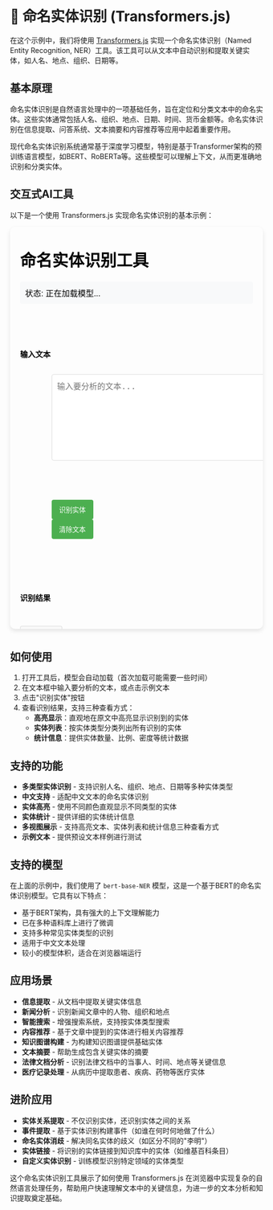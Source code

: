 # 🔡 命名实体识别 (Transformers.js)

在这个示例中，我们将使用 [Transformers.js](https://huggingface.co/docs/transformers.js/index) 实现一个命名实体识别（Named Entity Recognition, NER）工具。该工具可以从文本中自动识别和提取关键实体，如人名、地点、组织、日期等。

## 基本原理

命名实体识别是自然语言处理中的一项基础任务，旨在定位和分类文本中的命名实体。这些实体通常包括人名、组织、地点、日期、时间、货币金额等。命名实体识别在信息提取、问答系统、文本摘要和内容推荐等应用中起着重要作用。

现代命名实体识别系统通常基于深度学习模型，特别是基于Transformer架构的预训练语言模型，如BERT、RoBERTa等。这些模型可以理解上下文，从而更准确地识别和分类实体。

## 交互式AI工具

以下是一个使用 Transformers.js 实现命名实体识别的基本示例：

<div style="position: relative; padding-bottom: 10px;">
<iframe id="命名实体识别示例" style="width: 100%; height: 800px; border: none; border-radius: 10px; box-shadow: 0 4px 8px rgba(0,0,0,0.1);" srcdoc='<!DOCTYPE html>
<html lang="zh">
<head>
    <title>Transformers.js 命名实体识别示例</title>
    <script src="https://cdn.jsdelivr.net/npm/@xenova/transformers@2.14.0"></script>
    <style>
        body {
            font-family: Arial, sans-serif;
            max-width: 800px;
            margin: 0 auto;
            padding: 20px;
        }
        .container {
            display: flex;
            flex-direction: column;
            gap: 15px;
        }
        textarea {
            width: 100%;
            height: 150px;
            padding: 10px;
            border: 1px solid #ddd;
            border-radius: 4px;
            font-size: 16px;
        }
        button {
            padding: 10px 15px;
            background-color: #4CAF50;
            color: white;
            border: none;
            border-radius: 4px;
            cursor: pointer;
            width: fit-content;
        }
        button:hover {
            background-color: #45a049;
        }
        #status {
            padding: 10px;
            background-color: #f8f9fa;
            border-radius: 4px;
        }
        #results-container {
            border: 1px solid #ddd;
            border-radius: 4px;
            padding: 15px;
            min-height: 100px;
        }
        .entity-text {
            padding: 2px 5px;
            border-radius: 3px;
            font-weight: bold;
            margin: 0 2px;
            display: inline-block;
        }
        .entity-label {
            font-size: 10px;
            background-color: #f1f1f1;
            padding: 2px 4px;
            border-radius: 3px;
            margin-left: 3px;
            vertical-align: top;
        }
        .entity-list {
            margin-top: 15px;
            border-top: 1px solid #eee;
            padding-top: 15px;
        }
        .entity-item {
            margin: 5px 0;
            padding: 5px;
            border-radius: 3px;
            display: flex;
            justify-content: space-between;
        }
        .entity-item:hover {
            background-color: #f9f9f9;
        }
        .entity-type {
            font-weight: bold;
            min-width: 100px;
        }
        .entity-value {
            flex-grow: 1;
            text-align: left;
        }
        .entity-count {
            min-width: 50px;
            text-align: right;
        }
        .legend {
            display: flex;
            flex-wrap: wrap;
            gap: 10px;
            margin-bottom: 15px;
        }
        .legend-item {
            display: flex;
            align-items: center;
            gap: 5px;
        }
        .legend-color {
            width: 15px;
            height: 15px;
            border-radius: 3px;
        }
        .sample-texts {
            display: flex;
            flex-direction: column;
            gap: 10px;
            margin-top: 10px;
        }
        .sample-text {
            padding: 10px;
            background-color: #f1f1f1;
            border-radius: 4px;
            cursor: pointer;
        }
        .sample-text:hover {
            background-color: #e1e1e1;
        }
        .tabs {
            display: flex;
            border-bottom: 1px solid #ddd;
            margin-bottom: 15px;
        }
        .tab {
            padding: 10px 15px;
            cursor: pointer;
            border: 1px solid transparent;
            border-bottom: none;
        }
        .tab.active {
            background-color: #f9f9f9;
            border-color: #ddd;
            border-radius: 4px 4px 0 0;
        }
        .tab-content {
            display: none;
        }
        .tab-content.active {
            display: block;
        }
    </style>
</head>
<body>
    <h1>命名实体识别工具</h1>
    <div class="container">
        <div id="status">状态: 正在加载模型...</div>
        
        <div>
            <h3>输入文本</h3>
            <textarea id="text-input" placeholder="输入要分析的文本..."></textarea>
        </div>
        
        <div>
            <button id="analyze-btn">识别实体</button>
            <button id="clear-btn">清除文本</button>
        </div>
        
        <div>
            <h3>识别结果</h3>
            <div class="tabs">
                <div class="tab active" data-tab="highlighted">高亮显示</div>
                <div class="tab" data-tab="list">实体列表</div>
                <div class="tab" data-tab="statistics">统计信息</div>
            </div>
            
            <div id="results-container">
                <div id="highlighted-view" class="tab-content active">
                    <div class="legend"></div>
                    <div id="highlighted-text">请输入文本并点击"识别实体"按钮</div>
                </div>
                
                <div id="list-view" class="tab-content">
                    <div id="entity-list">请输入文本并点击"识别实体"按钮</div>
                </div>
                
                <div id="statistics-view" class="tab-content">
                    <div id="entity-stats">请输入文本并点击"识别实体"按钮</div>
                </div>
            </div>
        </div>
        
        <div>
            <h3>示例文本</h3>
            <div class="sample-texts">
                <div class="sample-text">王小明和李华昨天在北京大学参加了由中国科学院组织的学术研讨会，会议探讨了人工智能在医疗健康领域的应用。会后他们计划去上海科技馆参观，并在5月20日返回深圳。</div>
                <div class="sample-text">Apple公司的CEO蒂姆·库克(Tim Cook)宣布，将在2023年投资2亿美元在加利福尼亚州建立新的研发中心，预计创造约5000个就业岗位。该项目获得了旧金山市政府的大力支持。</div>
                <div class="sample-text">据新华社报道，联合国秘书长安东尼奥·古特雷斯(Antonio Guterres)于2023年3月15日在纽约联合国总部会见了来访的中国外交部长王毅，双方就气候变化、可持续发展等全球性问题进行了深入交流。</div>
            </div>
        </div>
    </div>

    <script>
        // 使用 Transformers.js 进行命名实体识别
        const { pipeline } = window.transformers;
        
        const statusElement = document.getElementById(&apos;status&apos;);
        const textInput = document.getElementById(&apos;text-input&apos;);
        const analyzeButton = document.getElementById(&apos;analyze-btn&apos;);
        const clearButton = document.getElementById(&apos;clear-btn&apos;);
        const highlightedText = document.getElementById(&apos;highlighted-text&apos;);
        const entityList = document.getElementById(&apos;entity-list&apos;);
        const entityStats = document.getElementById(&apos;entity-stats&apos;);
        const legend = document.querySelector(&apos;.legend&apos;);
        const sampleTexts = document.querySelectorAll(&apos;.sample-text&apos;);
        const tabs = document.querySelectorAll(&apos;.tab&apos;);
        const tabContents = document.querySelectorAll(&apos;.tab-content&apos;);
        
        let nerPipeline = null;
        let lastResults = null;
        
        // 实体类型颜色映射
        const entityColors = {
            &apos;PER&apos;: &apos;#ffaaaa&apos;, // 人名 - 浅红色
            &apos;ORG&apos;: &apos;#aaaaff&apos;, // 组织 - 浅蓝色
            &apos;LOC&apos;: &apos;#aaffaa&apos;, // 地点 - 浅绿色
            &apos;DATE&apos;: &apos;#ffffaa&apos;, // 日期 - 浅黄色
            &apos;TIME&apos;: &apos;#ffccaa&apos;, // 时间 - 浅橙色
            &apos;NUM&apos;: &apos;#ccccff&apos;, // 数字 - 淡紫色
            &apos;EVENT&apos;: &apos;#ffaaff&apos;, // 事件 - 浅粉色
            &apos;MISC&apos;: &apos;#aaffff&apos;, // 其他 - 浅青色
            &apos;PRODUCT&apos;: &apos;#ddaaff&apos;, // 产品 - 浅紫色
            &apos;LANGUAGE&apos;: &apos;#ffddaa&apos;, // 语言 - 浅橘色
            &apos;MONEY&apos;: &apos;#aaddff&apos;, // 金额 - 浅蓝绿色
            &apos;CARDINAL&apos;: &apos;#ddffaa&apos;, // 基数 - 浅黄绿色
            &apos;GPE&apos;: &apos;#ffaabb&apos;, // 地缘政治实体 - 粉红色
            &apos;FAC&apos;: &apos;#aabbff&apos;, // 设施 - 淡蓝紫色
            &apos;NORP&apos;: &apos;#bbffaa&apos;, // 国籍/宗教/政治团体 - 淡绿色
            &apos;PERCENT&apos;: &apos;#ffbbaa&apos;, // 百分比 - 淡橘红色
            &apos;ORDINAL&apos;: &apos;#aaffbb&apos;  // 序数 - 淡绿蓝色
        };
        
        // 实体类型中文映射
        const entityTypesChinese = {
            &apos;PER&apos;: &apos;人名&apos;,
            &apos;ORG&apos;: &apos;组织&apos;,
            &apos;LOC&apos;: &apos;地点&apos;,
            &apos;DATE&apos;: &apos;日期&apos;,
            &apos;TIME&apos;: &apos;时间&apos;,
            &apos;NUM&apos;: &apos;数字&apos;,
            &apos;EVENT&apos;: &apos;事件&apos;,
            &apos;MISC&apos;: &apos;其他&apos;,
            &apos;PRODUCT&apos;: &apos;产品&apos;,
            &apos;LANGUAGE&apos;: &apos;语言&apos;,
            &apos;MONEY&apos;: &apos;金额&apos;,
            &apos;CARDINAL&apos;: &apos;基数&apos;,
            &apos;GPE&apos;: &apos;地缘政治实体&apos;,
            &apos;FAC&apos;: &apos;设施&apos;,
            &apos;NORP&apos;: &apos;组织/宗教/政治团体&apos;,
            &apos;PERCENT&apos;: &apos;百分比&apos;,
            &apos;ORDINAL&apos;: &apos;序数&apos;,
            &apos;PERSON&apos;: &apos;人名&apos;,
            &apos;LOCATION&apos;: &apos;地点&apos;,
            &apos;ORGANIZATION&apos;: &apos;组织&apos;,
            &apos;QUANTITY&apos;: &apos;数量&apos;,
            &apos;WORK_OF_ART&apos;: &apos;艺术作品&apos;
        };
        
        // 加载模型
        async function loadModel() {
            try {
                statusElement.textContent = &apos;状态: 正在加载命名实体识别模型...&apos;;
                
                // 使用适合中文的命名实体识别模型
                nerPipeline = await pipeline(&apos;token-classification&apos;, &apos;Xenova/bert-base-NER&apos;);
                
                statusElement.textContent = &apos;状态: 模型已加载，准备就绪&apos;;
                analyzeButton.disabled = false;
            } catch (error) {
                statusElement.textContent = `状态: 模型加载失败 - ${error.message}`;
                console.error(&apos;模型加载错误:&apos;, error);
            }
        }
        
        // 识别命名实体
        async function recognizeEntities() {
            const text = textInput.value.trim();
            
            if (!text) {
                alert(&apos;请输入要分析的文本&apos;);
                return;
            }
            
            if (!nerPipeline) {
                alert(&apos;模型尚未加载完成，请稍候&apos;);
                return;
            }
            
            try {
                statusElement.textContent = &apos;状态: 正在识别实体...&apos;;
                highlightedText.textContent = &apos;分析中...&apos;;
                entityList.textContent = &apos;分析中...&apos;;
                entityStats.textContent = &apos;分析中...&apos;;
                
                // 进行命名实体识别
                const result = await nerPipeline(text, { aggregation_strategy: &apos;first&apos; });
                
                // 保存结果以便切换标签页时使用
                lastResults = result;
                
                // 显示高亮文本
                displayHighlightedText(text, result);
                
                // 显示实体列表
                displayEntityList(result);
                
                // 显示统计信息
                displayEntityStats(result);
                
                // 更新状态
                statusElement.textContent = &apos;状态: 实体识别完成&apos;;
            } catch (error) {
                statusElement.textContent = `状态: 识别失败 - ${error.message}`;
                highlightedText.textContent = `识别失败: ${error.message}`;
                entityList.textContent = `识别失败: ${error.message}`;
                entityStats.textContent = `识别失败: ${error.message}`;
                console.error(&apos;识别错误:&apos;, error);
            }
        }
        
        // 显示高亮文本
        function displayHighlightedText(text, entities) {
            // 清空之前的高亮文本和图例
            highlightedText.innerHTML = &apos;&apos;;
            legend.innerHTML = &apos;&apos;;
            
            // 如果没有识别到实体
            if (entities.length === 0) {
                highlightedText.textContent = &apos;未识别到任何实体&apos;;
                return;
            }
            
            // 创建用于高亮的HTML
            let lastIndex = 0;
            let highlightedHTML = &apos;&apos;;
            let usedEntityTypes = new Set();
            
            // 按照起始位置排序实体
            entities.sort((a, b) => a.start - b.start);
            
            entities.forEach(entity => {
                const entityType = entity.entity_group;
                const entityText = entity.word;
                const start = entity.start;
                const end = entity.end;
                const color = entityColors[entityType] || &apos;#dddddd&apos;;
                
                // 添加实体前的普通文本
                highlightedHTML += text.substring(lastIndex, start);
                
                // 添加高亮的实体
                highlightedHTML += `<span class="entity-text" style="background-color: ${color}">${entityText}<span class="entity-label">${getChineseEntityType(entityType)}</span></span>`;
                
                // 更新上次处理的位置
                lastIndex = end;
                
                // 记录使用的实体类型
                usedEntityTypes.add(entityType);
            });
            
            // 添加最后一个实体后的普通文本
            highlightedHTML += text.substring(lastIndex);
            
            // 设置高亮文本
            highlightedText.innerHTML = highlightedHTML;
            
            // 创建图例
            Array.from(usedEntityTypes).sort().forEach(type => {
                const color = entityColors[type] || &apos;#dddddd&apos;;
                const chineseType = getChineseEntityType(type);
                
                const legendItem = document.createElement(&apos;div&apos;);
                legendItem.className = &apos;legend-item&apos;;
                
                const legendColor = document.createElement(&apos;div&apos;);
                legendColor.className = &apos;legend-color&apos;;
                legendColor.style.backgroundColor = color;
                
                const legendText = document.createElement(&apos;span&apos;);
                legendText.textContent = chineseType;
                
                legendItem.appendChild(legendColor);
                legendItem.appendChild(legendText);
                legend.appendChild(legendItem);
            });
        }
        
        // 显示实体列表
        function displayEntityList(entities) {
            // 清空之前的实体列表
            entityList.innerHTML = &apos;&apos;;
            
            // 如果没有识别到实体
            if (entities.length === 0) {
                entityList.textContent = &apos;未识别到任何实体&apos;;
                return;
            }
            
            // 按实体类型分组
            const entityGroups = {};
            entities.forEach(entity => {
                const type = entity.entity_group;
                if (!entityGroups[type]) {
                    entityGroups[type] = [];
                }
                entityGroups[type].push(entity);
            });
            
            // 创建实体列表
            for (const type in entityGroups) {
                const typeHeader = document.createElement(&apos;h4&apos;);
                typeHeader.textContent = getChineseEntityType(type);
                typeHeader.style.backgroundColor = entityColors[type] || &apos;#dddddd&apos;;
                typeHeader.style.padding = &apos;5px 10px&apos;;
                typeHeader.style.borderRadius = &apos;4px&apos;;
                
                entityList.appendChild(typeHeader);
                
                const typeEntities = document.createElement(&apos;div&apos;);
                typeEntities.style.marginBottom = &apos;15px&apos;;
                
                // 创建该类型下的所有实体项
                const uniqueEntities = new Map();
                entityGroups[type].forEach(entity => {
                    const text = entity.word;
                    if (uniqueEntities.has(text)) {
                        uniqueEntities.set(text, uniqueEntities.get(text) + 1);
                    } else {
                        uniqueEntities.set(text, 1);
                    }
                });
                
                // 按出现次数排序
                const sortedEntities = Array.from(uniqueEntities.entries())
                    .sort((a, b) => b[1] - a[1]);
                
                sortedEntities.forEach(([text, count]) => {
                    const entityItem = document.createElement(&apos;div&apos;);
                    entityItem.className = &apos;entity-item&apos;;
                    
                    const entityValue = document.createElement(&apos;span&apos;);
                    entityValue.className = &apos;entity-value&apos;;
                    entityValue.textContent = text;
                    
                    const entityCount = document.createElement(&apos;span&apos;);
                    entityCount.className = &apos;entity-count&apos;;
                    entityCount.textContent = `${count}次`;
                    
                    entityItem.appendChild(entityValue);
                    entityItem.appendChild(entityCount);
                    
                    typeEntities.appendChild(entityItem);
                });
                
                entityList.appendChild(typeEntities);
            }
        }
        
        // 显示统计信息
        function displayEntityStats(entities) {
            // 清空之前的统计信息
            entityStats.innerHTML = &apos;&apos;;
            
            // 如果没有识别到实体
            if (entities.length === 0) {
                entityStats.textContent = &apos;未识别到任何实体&apos;;
                return;
            }
            
            // 计算统计信息
            const typeCount = {};
            let totalEntities = 0;
            
            entities.forEach(entity => {
                const type = entity.entity_group;
                if (!typeCount[type]) {
                    typeCount[type] = 0;
                }
                typeCount[type] += 1;
                totalEntities += 1;
            });
            
            // 创建统计表格
            const table = document.createElement(&apos;table&apos;);
            table.style.width = &apos;100%&apos;;
            table.style.borderCollapse = &apos;collapse&apos;;
            
            // 创建表头
            const thead = document.createElement(&apos;thead&apos;);
            const headerRow = document.createElement(&apos;tr&apos;);
            [&apos;实体类型&apos;, &apos;数量&apos;, &apos;比例&apos;].forEach(text => {
                const th = document.createElement(&apos;th&apos;);
                th.textContent = text;
                th.style.padding = &apos;8px&apos;;
                th.style.textAlign = &apos;left&apos;;
                th.style.borderBottom = &apos;2px solid #ddd&apos;;
                headerRow.appendChild(th);
            });
            thead.appendChild(headerRow);
            table.appendChild(thead);
            
            // 创建表体
            const tbody = document.createElement(&apos;tbody&apos;);
            
            // 按数量排序实体类型
            const sortedTypes = Object.entries(typeCount)
                .sort((a, b) => b[1] - a[1]);
            
            sortedTypes.forEach(([type, count]) => {
                const row = document.createElement(&apos;tr&apos;);
                
                const typeCell = document.createElement(&apos;td&apos;);
                typeCell.textContent = getChineseEntityType(type);
                typeCell.style.padding = &apos;8px&apos;;
                typeCell.style.borderBottom = &apos;1px solid #eee&apos;;
                
                const countCell = document.createElement(&apos;td&apos;);
                countCell.textContent = count;
                countCell.style.padding = &apos;8px&apos;;
                countCell.style.borderBottom = &apos;1px solid #eee&apos;;
                
                const percentCell = document.createElement(&apos;td&apos;);
                const percent = ((count / totalEntities) * 100).toFixed(2);
                percentCell.textContent = `${percent}%`;
                percentCell.style.padding = &apos;8px&apos;;
                percentCell.style.borderBottom = &apos;1px solid #eee&apos;;
                
                row.appendChild(typeCell);
                row.appendChild(countCell);
                row.appendChild(percentCell);
                
                tbody.appendChild(row);
            });
            
            table.appendChild(tbody);
            
            // 添加总计行
            const totalRow = document.createElement(&apos;tr&apos;);
            
            const totalLabelCell = document.createElement(&apos;td&apos;);
            totalLabelCell.textContent = &apos;总计&apos;;
            totalLabelCell.style.padding = &apos;8px&apos;;
            totalLabelCell.style.fontWeight = &apos;bold&apos;;
            totalLabelCell.style.borderTop = &apos;2px solid #ddd&apos;;
            
            const totalCountCell = document.createElement(&apos;td&apos;);
            totalCountCell.textContent = totalEntities;
            totalCountCell.style.padding = &apos;8px&apos;;
            totalCountCell.style.fontWeight = &apos;bold&apos;;
            totalCountCell.style.borderTop = &apos;2px solid #ddd&apos;;
            
            const totalPercentCell = document.createElement(&apos;td&apos;);
            totalPercentCell.textContent = &apos;100.00%&apos;;
            totalPercentCell.style.padding = &apos;8px&apos;;
            totalPercentCell.style.fontWeight = &apos;bold&apos;;
            totalPercentCell.style.borderTop = &apos;2px solid #ddd&apos;;
            
            totalRow.appendChild(totalLabelCell);
            totalRow.appendChild(totalCountCell);
            totalRow.appendChild(totalPercentCell);
            
            tbody.appendChild(totalRow);
            
            // 将表格添加到统计信息容器
            entityStats.appendChild(table);
            
            // 添加一些额外的统计信息
            const textLength = textInput.value.trim().length;
            const entityDensity = ((totalEntities / textLength) * 100).toFixed(2);
            
            const additionalStats = document.createElement(&apos;div&apos;);
            additionalStats.style.marginTop = &apos;15px&apos;;
            additionalStats.innerHTML = `
                <p><strong>文本总长度:</strong> ${textLength} 字符</p>
                <p><strong>实体密度:</strong> ${entityDensity}% (每100字符中的实体数)</p>
                <p><strong>平均实体长度:</strong> ${(entities.reduce((sum, e) => sum + (e.end - e.start), 0) / totalEntities).toFixed(2)} 字符</p>
            `;
            
            entityStats.appendChild(additionalStats);
        }
        
        // 清除文本
        function clearText() {
            textInput.value = &apos;&apos;;
            highlightedText.textContent = &apos;请输入文本并点击"识别实体"按钮&apos;;
            entityList.textContent = &apos;请输入文本并点击"识别实体"按钮&apos;;
            entityStats.textContent = &apos;请输入文本并点击"识别实体"按钮&apos;;
            legend.innerHTML = &apos;&apos;;
            lastResults = null;
        }
        
        // 获取实体类型的中文名称
        function getChineseEntityType(type) {
            return entityTypesChinese[type] || type;
        }
        
        // 切换标签页
        function switchTab(event) {
            const tabId = event.target.getAttribute(&apos;data-tab&apos;);
            
            // 更新活动标签页
            tabs.forEach(tab => {
                tab.classList.remove(&apos;active&apos;);
            });
            event.target.classList.add(&apos;active&apos;);
            
            // 更新活动内容
            tabContents.forEach(content => {
                content.classList.remove(&apos;active&apos;);
            });
            document.getElementById(`${tabId}-view`).classList.add(&apos;active&apos;);
        }
        
        // 事件监听
        analyzeButton.addEventListener(&apos;click&apos;, recognizeEntities);
        clearButton.addEventListener(&apos;click&apos;, clearText);
        
        // 示例文本点击事件
        sampleTexts.forEach(sample => {
            sample.addEventListener(&apos;click&apos;, () => {
                textInput.value = sample.textContent;
            });
        });
        
        // 标签页切换事件
        tabs.forEach(tab => {
            tab.addEventListener(&apos;click&apos;, switchTab);
        });
        
        // 初始化
        loadModel();
    </script>
</body>
</html>
'></iframe>
</div>

## 如何使用

1. 打开工具后，模型会自动加载（首次加载可能需要一些时间）
2. 在文本框中输入要分析的文本，或点击示例文本
3. 点击"识别实体"按钮
4. 查看识别结果，支持三种查看方式：
   - **高亮显示**：直观地在原文中高亮显示识别到的实体
   - **实体列表**：按实体类型分类列出所有识别的实体
   - **统计信息**：提供实体数量、比例、密度等统计数据

## 支持的功能

- **多类型实体识别** - 支持识别人名、组织、地点、日期等多种实体类型
- **中文支持** - 适配中文文本的命名实体识别
- **实体高亮** - 使用不同颜色直观显示不同类型的实体
- **实体统计** - 提供详细的实体统计信息
- **多视图展示** - 支持高亮文本、实体列表和统计信息三种查看方式
- **示例文本** - 提供预设文本样例进行测试

## 支持的模型

在上面的示例中，我们使用了 `bert-base-NER` 模型，这是一个基于BERT的命名实体识别模型。它具有以下特点：

- 基于BERT架构，具有强大的上下文理解能力
- 已在多种语料库上进行了微调
- 支持多种常见实体类型的识别
- 适用于中文文本处理
- 较小的模型体积，适合在浏览器端运行

## 应用场景

- **信息提取** - 从文档中提取关键实体信息
- **新闻分析** - 识别新闻文章中的人物、组织和地点
- **智能搜索** - 增强搜索系统，支持按实体类型搜索
- **内容推荐** - 基于文章中提到的实体进行相关内容推荐
- **知识图谱构建** - 为构建知识图谱提供基础实体
- **文本摘要** - 帮助生成包含关键实体的摘要
- **法律文档分析** - 识别法律文档中的当事人、时间、地点等关键信息
- **医疗记录处理** - 从病历中提取患者、疾病、药物等医疗实体

## 进阶应用

- **实体关系提取** - 不仅识别实体，还识别实体之间的关系
- **事件提取** - 基于实体识别构建事件（如谁在何时何地做了什么）
- **命名实体消歧** - 解决同名实体的歧义（如区分不同的"李明"）
- **实体链接** - 将识别的实体链接到知识库中的实体（如维基百科条目）
- **自定义实体识别** - 训练模型识别特定领域的实体类型

这个命名实体识别工具展示了如何使用 Transformers.js 在浏览器中实现复杂的自然语言处理任务，帮助用户快速理解文本中的关键信息，为进一步的文本分析和知识提取奠定基础。
